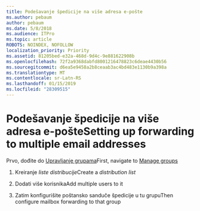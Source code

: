 ```yaml
---
title: Podešavanje špedicije na više adresa e-pošte
ms.author: pebaum
author: pebaum
ms.date: 5/8/2018
ms.audience: ITPro
ms.topic: article
ROBOTS: NOINDEX, NOFOLLOW
localization_priority: Priority
ms.assetid: 81205bed-e32a-468d-9d4c-9e881622908b
ms.openlocfilehash: 72f2a9368dabfd8001216478823c6deae4430b56
ms.sourcegitcommit: d6ea5e9458a2b8ceaab3ac4bd483e1130b9a398a
ms.translationtype: MT
ms.contentlocale: sr-Latn-RS
ms.lasthandoff: 01/15/2019
ms.locfileid: "28309515"
---
```

# <a name="setting-up-forwarding-to-multiple-email-addresses"></a><span data-ttu-id="b3cf5-102">Podešavanje špedicije na više adresa e-pošte</span><span class="sxs-lookup"><span data-stu-id="b3cf5-102">Setting up forwarding to multiple email addresses</span></span>

<span data-ttu-id="b3cf5-103">Prvo, dođite do [Upravljanje grupama](https://portal.office.com/adminportal/home#/groups)</span><span class="sxs-lookup"><span data-stu-id="b3cf5-103">First, navigate to [Manage groups](https://portal.office.com/adminportal/home#/groups)</span></span>
  
1. <span data-ttu-id="b3cf5-104">Kreiranje *liste distribucije*</span><span class="sxs-lookup"><span data-stu-id="b3cf5-104">Create a  *distribution list*</span></span> 
    
2. <span data-ttu-id="b3cf5-105">Dodati više korisnika</span><span class="sxs-lookup"><span data-stu-id="b3cf5-105">Add multiple users to it</span></span>
    
3. <span data-ttu-id="b3cf5-106">Zatim konfigurišite poštansko sanduče špedicije u tu grupu</span><span class="sxs-lookup"><span data-stu-id="b3cf5-106">Then configure mailbox forwarding to that group</span></span>
    

